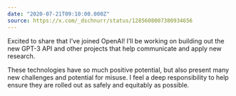 ```yaml
---
date: "2020-07-21T09:10:00.000Z"
source: https://x.com/_dschnurr/status/1285608007380934656
---
```


Excited to share that I’ve joined OpenAI! I’ll be working on building out the new GPT-3 API and other projects that help communicate and apply new research.

These technologies have so much positive potential, but also present many new challenges and potential for misuse. I feel a deep responsibility to help ensure they are rolled out as safely and equitably as possible.
